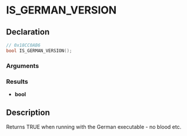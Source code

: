 # IS_GERMAN_VERSION

## Declaration
```cpp
// 0x18CC0AB6
bool IS_GERMAN_VERSION();
```

### Arguments

### Results
- **bool**

## Description
Returns TRUE when running with the German executable - no blood etc.